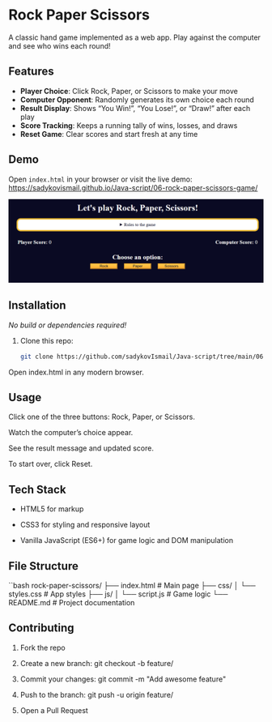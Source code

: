 # Rock Paper Scissors

A classic hand game implemented as a web app. Play against the computer and see who wins each round!

## Features

- **Player Choice**: Click Rock, Paper, or Scissors to make your move  
- **Computer Opponent**: Randomly generates its own choice each round  
- **Result Display**: Shows “You Win!”, “You Lose!”, or “Draw!” after each play  
- **Score Tracking**: Keeps a running tally of wins, losses, and draws  
- **Reset Game**: Clear scores and start fresh at any time  

## Demo

Open `index.html` in your browser or visit the live demo:  
<https://sadykovismail.github.io/Java-script/06-rock-paper-scissors-game/>

![Screenshot of the Rock Paper Scissors app](./screenshot.png)

## Installation

_No build or dependencies required!_

1. Clone this repo:  
   ```bash
   git clone https://github.com/sadykovIsmail/Java-script/tree/main/06-rock-paper-scissors-game
Open index.html in any modern browser.

## Usage
Click one of the three buttons: Rock, Paper, or Scissors.

Watch the computer’s choice appear.

See the result message and updated score.

To start over, click Reset.

## Tech Stack
- HTML5 for markup

- CSS3 for styling and responsive layout

- Vanilla JavaScript (ES6+) for game logic and DOM manipulation

## File Structure
``bash
rock-paper-scissors/
├── index.html         # Main page
├── css/
│   └── styles.css     # App styles
├── js/
│   └── script.js        # Game logic
└── README.md          # Project documentation
## Contributing
1) Fork the repo

2) Create a new branch:
git checkout -b feature/<your-branch-name>

3) Commit your changes:
git commit -m "Add awesome feature"

4) Push to the branch:
git push -u origin feature/<your-branch-name>

5) Open a Pull Request
